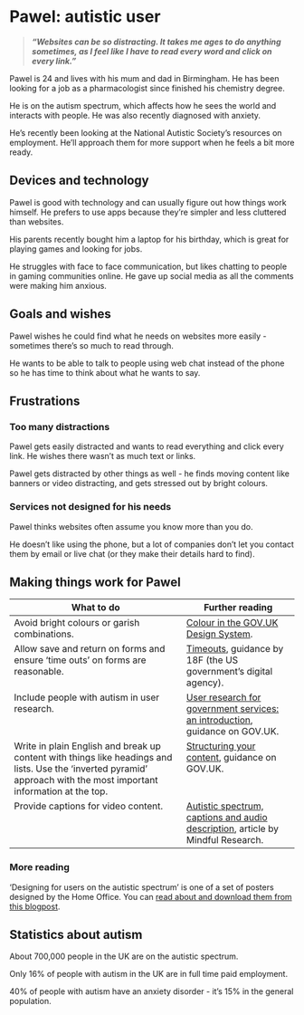 # Pawel: autistic user

> ***“Websites can be so distracting. It takes me ages to do anything sometimes, as I feel like I have to read every word and click on every link.”***

Pawel is 24 and lives with his mum and dad in Birmingham. He has been looking for a job as a pharmacologist since finished his chemistry degree.

He is on the autism spectrum, which affects how he sees the world and interacts with people. He was also recently diagnosed with anxiety.

He’s recently been looking at the National Autistic Society’s resources on employment. He’ll approach them for more support when he feels a bit more ready.

## Devices and technology

Pawel is good with technology and can usually figure out how things work himself. He prefers to use apps because they’re simpler and less cluttered than websites.

His parents recently bought him a laptop for his birthday, which is great for playing games and looking for jobs.

He struggles with face to face communication, but likes chatting to people in gaming communities online. He gave up social media as all the comments were making him anxious.

## Goals and wishes

Pawel wishes he could find what he needs on websites more easily - sometimes there’s so much to read through.

He wants to be able to talk to people using web chat instead of the phone so he has time to think about what he wants to say.

## Frustrations

### Too many distractions

Pawel gets easily distracted and wants to read everything and click every link. He wishes there wasn’t as much text or links.

Pawel gets distracted by other things as well - he finds moving content like banners or video distracting, and gets stressed out by bright colours.

### Services not designed for his needs

Pawel thinks websites often assume you know more than you do.

He doesn’t like using the phone, but a lot of companies don’t let you contact them by email or live chat (or they make their details hard to find).

## Making things work for Pawel

<table>
  <thead>
    <tr>
      <th scope="col">What to do</th>
      <th scope="col">Further reading</th>
    </tr>
  </thead>
  <tbody>
    <tr>
      <td valign="top">Avoid bright colours or garish combinations.</td>
      <td valign="top">
        <a rel="external" href="https://design-system.service.gov.uk/styles/colour/" class="govuk-link">Colour in the
          GOV.UK Design System</a>.
      </td>
    </tr>
    <tr>
      <td valign="top">Allow save and return on forms and ensure ‘time outs’ on forms are reasonable.</td>
      <td valign="top">
        <a rel="external" href="https://accessibility.18f.gov/timeouts/" class="govuk-link">Timeouts</a>, guidance by
        18F (the US government’s digital agency).
      </td>
    </tr>
    <tr>
      <td valign="top">Include people with autism in user research.</td>
      <td valign="top">
        <a href="https://www.gov.uk/service-manual/user-research/how-user-research-improves-service-design"
          class="govuk-link">User research for government services: an introduction</a>, guidance on GOV.UK.
      </td>
    </tr>
    <tr>
      <td valign="top">Write in plain English and break up content with things like headings and lists. Use the ‘inverted pyramid’
        approach with the most important information at the top.</td>
      <td valign="top">
        <a href="https://www.gov.uk/guidance/content-design/writing-for-gov-uk#structuring-content"
          class="govuk-link">Structuring your content</a>, guidance on GOV.UK.
      </td>
    </tr>
    <tr>
      <td valign="top">Provide captions for video content.</td>
      <td valign="top">
        <a rel="external"
          href="http://mindfulresearch.co.uk/2011/08/29/autistic-spectrum-captions-and-audio-description/"
          class="govuk-link">Autistic spectrum, captions and audio description</a>, article by Mindful Research.
      </td>
    </tr>
  </tbody>
</table>

### More reading

‘Designing for users on the autistic spectrum’ is one of a set of posters designed by the Home Office. You can [read about and download them from this blogpost](https://accessibility.blog.gov.uk/2016/09/02/dos-and-donts-on-designing-for-accessibility/).

## Statistics about autism

About 700,000 people in the UK are on the autistic spectrum.

Only 16% of people with autism in the UK are in full time paid employment.

40% of people with autism have an anxiety disorder - it’s 15% in the general population.
